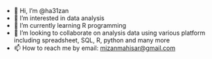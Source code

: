 - 👋 Hi, I’m @ha31zan
- 👀 I’m interested in data analysis
- 🌱 I’m currently learning R programming
- 💞️ I’m looking to collaborate on analysis data using various platform including spreadsheet, SQL, R, python and many more
- 📫 How to reach me by email: mizanmahisar@gmail.com

<!---
ha31zan/ha31zan is a ✨ special ✨ repository because its `README.md` (this file) appears on your GitHub profile.
You can click the Preview link to take a look at your changes.
--->
